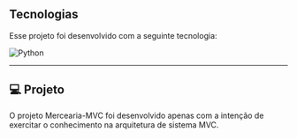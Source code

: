 
## Tecnologias

Esse projeto foi desenvolvido com a seguinte tecnologia:

![Python](https://img.shields.io/badge/python-3670A0?style=for-the-badge&logo=python&logoColor=ffdd54)


<hr>

<a id="-projeto"></a>

## 💻 Projeto

O projeto Mercearia-MVC foi desenvolvido apenas com a intenção de exercitar o conhecimento na arquitetura de sistema MVC.

